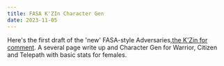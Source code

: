 ```yaml
---
title: FASA K'ZIn Character Gen
date: 2023-11-05
---
```

Here's the first draft of the 'new' FASA-style Adversaries,[the K'Zin for comment](https://www.jackphoton.space/samples/KZinDraftNov23.pdf).
A several page write up and Character Gen for Warrior, Citizen and Telepath with basic stats for females.
